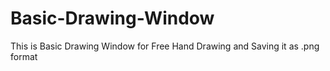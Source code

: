 # Basic-Drawing-Window

This is Basic Drawing Window for Free Hand Drawing and Saving it as .png format
